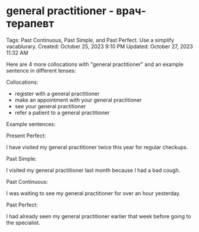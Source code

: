 # general practitioner - врач-терапевт

Tags: Past Continuous, Past Simple, and Past Perfect. Use a simplify vacablurary.
Created: October 25, 2023 9:10 PM
Updated: October 27, 2023 11:32 AM

Here are 4 more collocations with "general practitioner" and an example sentence in different tenses:

Collocations:

- register with a general practitioner
- make an appointment with your general practitioner
- see your general practitioner
- refer a patient to a general practitioner

Example sentences:

Present Perfect:

I have visited my general practitioner twice this year for regular checkups.

Past Simple:

I visited my general practitioner last month because I had a bad cough.

Past Continuous:

I was waiting to see my general practitioner for over an hour yesterday.

Past Perfect:

I had already seen my general practitioner earlier that week before going to the specialist.